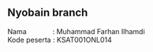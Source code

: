 ## Nyobain branch
Nama &ensp;&ensp;&ensp;&ensp;&ensp;&ensp;&ensp;: Muhammad Farhan Ilhamdi\
Kode peserta : KSAT001ONL014


